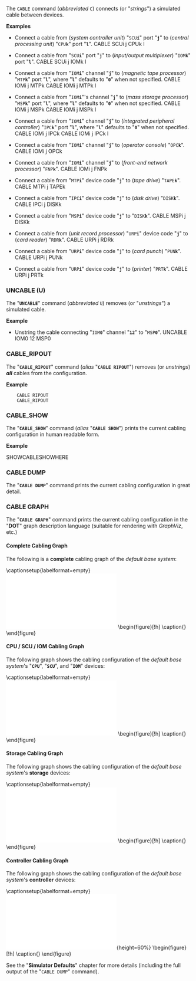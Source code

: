 <!-- SPDX-License-Identifier: LicenseRef-DPS8M-Doc OR LicenseRef-CF-GAL -->
<!-- SPDX-FileCopyrightText: 2022 The DPS8M Development Team -->
<!-- scspell-id: 7988dd71-3344-11ed-8b11-80ee73e9b8e7 -->
The `CABLE` command (*abbreviated* `C`) connects (or "*strings*") a simulated cable between devices.

**Examples**

* Connect a cable from (*system controller unit*) "`SCU`**`i`**" port "**`j`**" to (*central processing unit*) "`CPU`**`k`**" port "**`l`**".
        CABLE SCUi j CPUk l

* Connect a cable from "`SCU`**`i`**" port "**`j`**" to (*input/output multiplexer*) "`IOM`**`k`**" port "**`l`**".
        CABLE SCUi j IOMk l

* Connect a cable from "`IOM`**`i`**" channel "**`j`**" to (*magnetic tape processor*) "`MTP`**`k`**" port "**`l`**", where "**`l`**" defaults to "**`0`**" when not specified.
        CABLE IOMi j MTPk
        CABLE IOMi j MTPk l

* Connect a cable from "`IOM`**`i`**"'s channel "**`j`**" to (*mass storage processor*) "`MSP`**`k`**" port "**`l`**", where "**`l`**" defaults to "**`0`**" when not specified.
        CABLE IOMi j MSPk
        CABLE IOMi j MSPk l

* Connect a cable from "`IOM`**`i`**" channel "**`j`**" to (*integrated peripheral controller*) "`IPC`**`k`**" port "**`l`**", where "**`l`**" defaults to "**`0`**" when not specified.
        CABLE IOMi j IPCk
        CABLE IOMi j IPCk l

* Connect a cable from "`IOM`**`i`**" channel "**`j`**" to (*operator console*) "`OPC`**`k`**".
        CABLE IOMi j OPCk

* Connect a cable from "`IOM`**`i`**" channel "**`j`**" to (*front-end network processor*) "`FNP`**`k`**".
        CABLE IOMi j FNPk

* Connect a cable from "`MTP`**`i`**" device code "**`j`**" to (*tape drive*) "`TAPE`**`k`**".
        CABLE MTPi j TAPEk

* Connect a cable from "`IPC`**`i`**" device code "**`j`**" to (*disk drive*) "`DISK`**`k`**".
        CABLE IPCi j DISKk

* Connect a cable from "`MSP`**`i`**" device code "**`j`**" to "`DISK`**`k`**".
        CABLE MSPi j DISKk

* Connect a cable from (*unit record processor*) "`URP`**`i`**" device code "**`j`**" to (*card reader*) "`RDR`**`k`**".
        CABLE URPi j RDRk

* Connect a cable from "`URP`**`i`**" device code "**`j`**" to (*card punch*) "`PUN`**`k`**".
        CABLE URPi j PUNk

* Connect a cable from "`URP`**`i`**" device code "**`j`**" to (*printer*) "`PRT`**`k`**".
        CABLE URPi j PRTk

### UNCABLE (U)

The "**`UNCABLE`**" command (*abbreviated* `U`) removes (or "*unstrings*") a simulated cable.

**Example**

* Unstring the cable connecting "`IOM`**`0`**" channel "**`12`**" to "`MSP`**`0`**".
        UNCABLE IOM0 12 MSP0

### CABLE_RIPOUT

The "**`CABLE_RIPOUT`**" command (*alias* "**`CABLE RIPOUT`**") removes (or *unstrings*) ***all*** cables from the configuration.

**Example**

        CABLE RIPOUT
        CABLE_RIPOUT

### CABLE_SHOW

The "**`CABLE_SHOW`**" command (*alias* "**`CABLE SHOW`**") prints the current cabling configuration in human readable form.

**Example**

SHOWCABLESHOWHERE

### CABLE DUMP

The "**`CABLE DUMP`**" command prints the current cabling configuration in great detail.

### CABLE GRAPH

The "**`CABLE GRAPH`**" command prints the current cabling configuration in the "**DOT**" graph description language (suitable for rendering with *GraphViz*, etc.)

<!-- pagebreak -->

#### Complete Cabling Graph

The following is a **complete** cabling graph of the *default base system*:

\captionsetup{labelformat=empty}
![](./pdf/neato.pdf)
\begin{figure}[!h]
\caption{}
\end{figure}

<!-- pagebreak -->

#### CPU / SCU / IOM Cabling Graph

The following graph shows the cabling configuration of the *default base system*'s "**`CPU`**", "**`SCU`**", and "**`IOM`**" devices:

\captionsetup{labelformat=empty}
![](./pdf/gvsubset.pdf)
\begin{figure}[!h]
\caption{}
\end{figure}

<!-- pagebreak -->

#### Storage Cabling Graph

The following graph shows the cabling configuration of the *default base system*'s **storage** devices:

\captionsetup{labelformat=empty}
![](./pdf/storage.pdf)
\begin{figure}[!h]
\caption{}
\end{figure}

<!-- pagebreak -->

#### Controller Cabling Graph

The following graph shows the cabling configuration of the *default base system*'s **controller** devices:

\captionsetup{labelformat=empty}
![](./pdf/iomcon.pdf){height=60%}
\begin{figure}[!h]
\caption{}
\end{figure}

See the "**Simulator Defaults**" chapter for more details (including the full output of the "`CABLE DUMP`" command).


